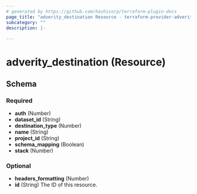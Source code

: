 ```yaml
---
# generated by https://github.com/hashicorp/terraform-plugin-docs
page_title: "adverity_destination Resource - terraform-provider-adverity"
subcategory: ""
description: |-
  
---
```


# adverity_destination (Resource)





<!-- schema generated by tfplugindocs -->
## Schema

### Required

- **auth** (Number)
- **dataset_id** (String)
- **destination_type** (Number)
- **name** (String)
- **project_id** (String)
- **schema_mapping** (Boolean)
- **stack** (Number)

### Optional

- **headers_formatting** (Number)
- **id** (String) The ID of this resource.


